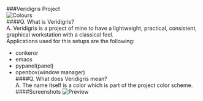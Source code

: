 ###Veridigris Project  
![Colours](https://github.com/orlandordiaz/veridigris/raw/master/palette.png)  
####Q. What is Veridigris?  
A. Veridigris is a project of mine to have a lightweight, practical, consistent, graphical 
workstation with a classical feel.  
Applications used for this setups are the following:  
* conkeror  
* emacs  
* pypanel(panel)  
* openbox(window manager)     
####Q. What does Veridigris mean?  
A. The name itself is a color which is part of the project color scheme.  
####Screenshots
![Preview](https://github.com/orlandordiaz/veridigris/raw/master/preview-thumb.png)

